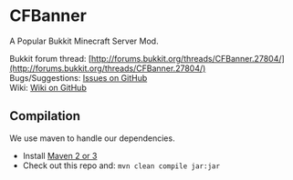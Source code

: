 CFBanner
======

A Popular Bukkit Minecraft Server Mod.

Bukkit forum thread: [http://forums.bukkit.org/threads/CFBanner.27804/](http://forums.bukkit.org/threads/CFBanner.27804/)  
Bugs/Suggestions: [Issues on GitHub](https://github.com/CainFoool/ZombeBanner/issues)  
Wiki: [Wiki on GitHub](https://github.com/CainFoool/ZombeBanner/wiki)  

Compilation
-----------

We use maven to handle our dependencies.

* Install [Maven 2 or 3](http://maven.apache.org/download.html)
* Check out this repo and: `mvn clean compile jar:jar`
